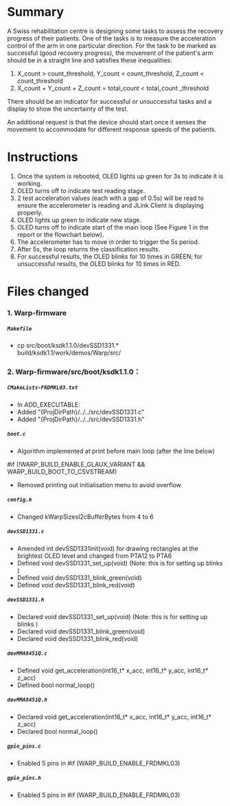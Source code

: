 # Summary

A Swiss rehabilitation centre is designing some tasks to assess the recovery progress of their patients. One of the tasks is to measure the acceleration control of the arm in one particular direction. For the task to be marked as successful (good recovery progress), the movement of the patient's arm should be in a straight line and satisfies these inequalities:


1.   X_count > count_threshold, Y_count < count_threshold, Z_count < count_threshold
2.   X_count + Y_count + Z_count = total_count < total_count _threshold


There should be an indicator for successful or unsuccessful tasks and a display to show the uncertainty of the test.

An additional request is that the device should start once it senses the movement to accommodate for different response speeds of the patients.



# Instructions


1.   Once the system is rebooted, OLED lights up green for 3s to indicate it is working.
2. OLED turns off to indicate test reading stage. 
3.   2 test acceleration values (each with a gap of 0.5s) will be read to ensure the accelerometer is reading and JLink Client is displaying properly.
4.   OLED lights up green  to indicate new stage.
5. OLED turns off to indicate start of the main loop (See Figure 1 in the report or the flowchart below).
6. The accelerometer has to move in order to trigger the 5s period.
7. After 5s, the loop returns the classification results.
8. For successful results, the OLED blinks for 10 times in GREEN; for unsuccessful results, the OLED blinks for 10 times in RED.

# Files changed

### 1. Warp-firmware

##### `Makefile`


* cp src/boot/ksdk1.1.0/devSSD1331.*		$~~~~~~~~~~~$ 	build/ksdk1.1/work/demos/Warp/src/





### 2. Warp-firmware/src/boot/ksdk1.1.0：

##### `CMakeLists-FRDMKL03.txt`
* In ADD_EXECUTABLE:
* Added "{ProjDirPath}/../../src/devSSD1331.c"
* Added  "{ProjDirPath}/../../src/devSSD1331.h"


##### `boot.c`
* Algorithm implemented at print before main loop (after the line below)

 #if (!WARP_BUILD_ENABLE_GLAUX_VARIANT && WARP_BUILD_BOOT_TO_CSVSTREAM)


* Removed printing out initialisation menu to avoid overflow
	

##### `config.h`
* Changed kWarpSizesI2cBufferBytes from 4 to 6 

##### `devSSD1331.c`
* Amended int devSSD1331init(void) for drawing rectangles at the brightest OLED level and changed from PTA12 to PTA6
* Defined void devSSD1331_set_up(void) (Note: this is for setting up blinks )
* Defined void devSSD1331_blink_green(void)
* Defined void devSSD1331_blink_red(void)

##### `devSSD1331.h`
* Declared void devSSD1331_set_up(void) (Note: this is for setting up blinks )
* Declared void devSSD1331_blink_green(void)
* Declared void devSSD1331_blink_red(void)


##### `devMMA8451Q.c`
* Defined void get_acceleration(int16_t* x_acc, int16_t* y_acc, int16_t* z_acc)
* Defined bool normal_loop()

##### `devMMA8451Q.h`
* Declared void get_acceleration(int16_t* x_acc, int16_t* y_acc, int16_t* z_acc)
* Declared bool normal_loop()



##### `gpio_pins.c`
* Enabled 5 pins in #if (WARP_BUILD_ENABLE_FRDMKL03)

##### `gpio_pins.h`


*   Enabled 5 pins in #if (WARP_BUILD_ENABLE_FRDMKL03)




